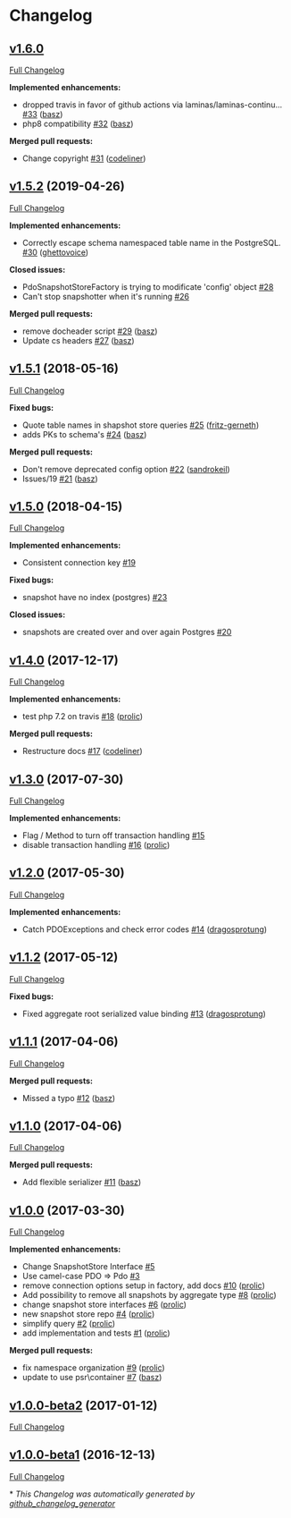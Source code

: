 # Changelog

## [v1.6.0](https://github.com/prooph/pdo-snapshot-store/tree/v1.6.0)

[Full Changelog](https://github.com/prooph/pdo-snapshot-store/compare/v1.5.2...v1.6.0)

**Implemented enhancements:**

- dropped travis in favor of github actions via laminas/laminas-continu… [\#33](https://github.com/prooph/pdo-snapshot-store/pull/33) ([basz](https://github.com/basz))
- php8 compatibility [\#32](https://github.com/prooph/pdo-snapshot-store/pull/32) ([basz](https://github.com/basz))

**Merged pull requests:**

- Change copyright [\#31](https://github.com/prooph/pdo-snapshot-store/pull/31) ([codeliner](https://github.com/codeliner))

## [v1.5.2](https://github.com/prooph/pdo-snapshot-store/tree/v1.5.2) (2019-04-26)

[Full Changelog](https://github.com/prooph/pdo-snapshot-store/compare/v1.5.1...v1.5.2)

**Implemented enhancements:**

- Correctly escape schema namespaced table name in the PostgreSQL. [\#30](https://github.com/prooph/pdo-snapshot-store/pull/30) ([ghettovoice](https://github.com/ghettovoice))

**Closed issues:**

- PdoSnapshotStoreFactory is trying to modificate 'config' object [\#28](https://github.com/prooph/pdo-snapshot-store/issues/28)
- Can't stop snapshotter when it's running [\#26](https://github.com/prooph/pdo-snapshot-store/issues/26)

**Merged pull requests:**

- remove docheader script [\#29](https://github.com/prooph/pdo-snapshot-store/pull/29) ([basz](https://github.com/basz))
- Update cs headers [\#27](https://github.com/prooph/pdo-snapshot-store/pull/27) ([basz](https://github.com/basz))

## [v1.5.1](https://github.com/prooph/pdo-snapshot-store/tree/v1.5.1) (2018-05-16)

[Full Changelog](https://github.com/prooph/pdo-snapshot-store/compare/v1.5.0...v1.5.1)

**Fixed bugs:**

- Quote table names in shapshot store queries [\#25](https://github.com/prooph/pdo-snapshot-store/pull/25) ([fritz-gerneth](https://github.com/fritz-gerneth))
- adds PKs to schema's [\#24](https://github.com/prooph/pdo-snapshot-store/pull/24) ([basz](https://github.com/basz))

**Merged pull requests:**

- Don't remove deprecated config option [\#22](https://github.com/prooph/pdo-snapshot-store/pull/22) ([sandrokeil](https://github.com/sandrokeil))
- Issues/19 [\#21](https://github.com/prooph/pdo-snapshot-store/pull/21) ([basz](https://github.com/basz))

## [v1.5.0](https://github.com/prooph/pdo-snapshot-store/tree/v1.5.0) (2018-04-15)

[Full Changelog](https://github.com/prooph/pdo-snapshot-store/compare/v1.4.0...v1.5.0)

**Implemented enhancements:**

- Consistent connection key [\#19](https://github.com/prooph/pdo-snapshot-store/issues/19)

**Fixed bugs:**

- snapshot have no index \(postgres\) [\#23](https://github.com/prooph/pdo-snapshot-store/issues/23)

**Closed issues:**

- snapshots are created over and over again Postgres [\#20](https://github.com/prooph/pdo-snapshot-store/issues/20)

## [v1.4.0](https://github.com/prooph/pdo-snapshot-store/tree/v1.4.0) (2017-12-17)

[Full Changelog](https://github.com/prooph/pdo-snapshot-store/compare/v1.3.0...v1.4.0)

**Implemented enhancements:**

- test php 7.2 on travis [\#18](https://github.com/prooph/pdo-snapshot-store/pull/18) ([prolic](https://github.com/prolic))

**Merged pull requests:**

- Restructure docs [\#17](https://github.com/prooph/pdo-snapshot-store/pull/17) ([codeliner](https://github.com/codeliner))

## [v1.3.0](https://github.com/prooph/pdo-snapshot-store/tree/v1.3.0) (2017-07-30)

[Full Changelog](https://github.com/prooph/pdo-snapshot-store/compare/v1.2.0...v1.3.0)

**Implemented enhancements:**

- Flag / Method to turn off transaction handling [\#15](https://github.com/prooph/pdo-snapshot-store/issues/15)
- disable transaction handling [\#16](https://github.com/prooph/pdo-snapshot-store/pull/16) ([prolic](https://github.com/prolic))

## [v1.2.0](https://github.com/prooph/pdo-snapshot-store/tree/v1.2.0) (2017-05-30)

[Full Changelog](https://github.com/prooph/pdo-snapshot-store/compare/v1.1.2...v1.2.0)

**Implemented enhancements:**

- Catch PDOExceptions and check error codes [\#14](https://github.com/prooph/pdo-snapshot-store/pull/14) ([dragosprotung](https://github.com/dragosprotung))

## [v1.1.2](https://github.com/prooph/pdo-snapshot-store/tree/v1.1.2) (2017-05-12)

[Full Changelog](https://github.com/prooph/pdo-snapshot-store/compare/v1.1.1...v1.1.2)

**Fixed bugs:**

- Fixed aggregate root serialized value binding [\#13](https://github.com/prooph/pdo-snapshot-store/pull/13) ([dragosprotung](https://github.com/dragosprotung))

## [v1.1.1](https://github.com/prooph/pdo-snapshot-store/tree/v1.1.1) (2017-04-06)

[Full Changelog](https://github.com/prooph/pdo-snapshot-store/compare/v1.1.0...v1.1.1)

**Merged pull requests:**

- Missed a typo [\#12](https://github.com/prooph/pdo-snapshot-store/pull/12) ([basz](https://github.com/basz))

## [v1.1.0](https://github.com/prooph/pdo-snapshot-store/tree/v1.1.0) (2017-04-06)

[Full Changelog](https://github.com/prooph/pdo-snapshot-store/compare/v1.0.0...v1.1.0)

**Merged pull requests:**

- Add flexible serializer [\#11](https://github.com/prooph/pdo-snapshot-store/pull/11) ([basz](https://github.com/basz))

## [v1.0.0](https://github.com/prooph/pdo-snapshot-store/tree/v1.0.0) (2017-03-30)

[Full Changelog](https://github.com/prooph/pdo-snapshot-store/compare/v1.0.0-beta2...v1.0.0)

**Implemented enhancements:**

- Change SnapshotStore Interface [\#5](https://github.com/prooph/pdo-snapshot-store/issues/5)
- Use camel-case PDO =\> Pdo [\#3](https://github.com/prooph/pdo-snapshot-store/issues/3)
- remove connection options setup in factory, add docs [\#10](https://github.com/prooph/pdo-snapshot-store/pull/10) ([prolic](https://github.com/prolic))
- Add possibility to remove all snapshots by aggregate type [\#8](https://github.com/prooph/pdo-snapshot-store/pull/8) ([prolic](https://github.com/prolic))
- change snapshot store interfaces [\#6](https://github.com/prooph/pdo-snapshot-store/pull/6) ([prolic](https://github.com/prolic))
- new snapshot store repo [\#4](https://github.com/prooph/pdo-snapshot-store/pull/4) ([prolic](https://github.com/prolic))
- simplify query [\#2](https://github.com/prooph/pdo-snapshot-store/pull/2) ([prolic](https://github.com/prolic))
- add implementation and tests [\#1](https://github.com/prooph/pdo-snapshot-store/pull/1) ([prolic](https://github.com/prolic))

**Merged pull requests:**

- fix namespace organization [\#9](https://github.com/prooph/pdo-snapshot-store/pull/9) ([prolic](https://github.com/prolic))
- update to use psr\container [\#7](https://github.com/prooph/pdo-snapshot-store/pull/7) ([basz](https://github.com/basz))

## [v1.0.0-beta2](https://github.com/prooph/pdo-snapshot-store/tree/v1.0.0-beta2) (2017-01-12)

[Full Changelog](https://github.com/prooph/pdo-snapshot-store/compare/v1.0.0-beta1...v1.0.0-beta2)

## [v1.0.0-beta1](https://github.com/prooph/pdo-snapshot-store/tree/v1.0.0-beta1) (2016-12-13)

[Full Changelog](https://github.com/prooph/pdo-snapshot-store/compare/e1159674fc127c5a9463802ce35c07c22f14734f...v1.0.0-beta1)



\* *This Changelog was automatically generated by [github_changelog_generator](https://github.com/github-changelog-generator/github-changelog-generator)*
